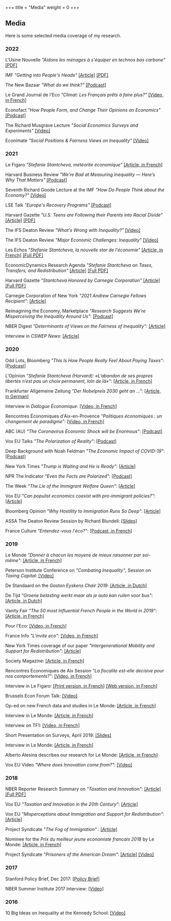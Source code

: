 +++
title = "Media"
weight = 0
+++


## Media

Here is some selected media coverage of my research. 


### 2022
L'Usine Nouvelle *"Aidons les ménages à s'équiper en technos bas carbone"* [[PDF]](https://scholar.harvard.edu/files/stantcheva/files/usine_nouvelle_entretien.pdf)

IMF *"Getting into People's Heads"* [[Article]](https://www.imf.org/en/Publications/fandd/issues/2022/09/PIE-Getting-into-people-heads-Stefanie-Stantcheva) [[PDF]](https://scholar.harvard.edu/files/stantcheva/files/imf-people-economics-stantcheva.pdf)

The New Bazaar *"What do we think?"* [[Podcast]](https://www.bazaaraudio.com/the-new-bazaar/what-do-we-think)

Le Grand Journal de l'Eco *"Climat: Les Français prêts à faire plus?"* [[Video, in French]](https://www.bfmtv.com/economie/replay-emissions/le-grand-journal-de-l-eco/climat-les-francais-prets-a-faire-plus-12-07_VN-202207120668.html) 

Econofact *"How People Form, and Change Their Opinions on Economics"* [[Podcast]](https://econofact.org/podcast/how-people-form-and-change-their-opinions-on-economics)

The Richard Musgrave Lecture *"Social Economics Surveys and Experiments"* [[Video]](https://www.youtube.com/watch?v=zpr7euxqv5w)

Econimate *"Social Positions & Fairness Views on Inequality"* [[Video]](https://www.youtube.com/watch?v=PLYpEt6t4cc)

### 2021

Le Figaro *"Stefanie Stantcheva, météorite économique"* [[Article, in French]](https://www.lefigaro.fr/conjoncture/stefanie-stantcheva-meteorite-economique-20211215) 

Harvard Business Review *"We’re Bad at Measuring Inequality — Here’s Why That Matters"* [[Podcast]](https://hbr.org/podcast/2022/01/were-bad-at-measuring-inequality-heres-why-that-matters)

Seventh Richard Goode Lecture at the IMF *"How Do People Think about the Economy?"* [[Video]](https://www.youtube.com/watch?v=Q7YIJm935LA)

LSE Talk *"Europe's Recovery Programs"* [[Podcast]](https://www.lse.ac.uk/lse-player?id=4705b793-c64c-4b20-98da-118517af9aba)

Harvard Gazette *"U.S. Teens are Following their Parents into Racial Divide"* [[Article]](https://news.harvard.edu/gazette/story/2021/10/teens-following-parents-into-racial-divide-study-finds/) [[PDF]](https://scholar.harvard.edu/files/stantcheva/files/u.s._teens_are_following_their_parents_into_racial_divide.pdf)

The IFS Deaton Review *"What's Wrong with Inequality?"* [[Video]](https://www.youtube.com/watch?v=V4ekwZJd9-A&t=3411s)

The IFS Deaton Review *"Major Economic Challenges: Inequality"* [[Video]](https://www.youtube.com/watch?v=hjC74dNvztY&t=1s)

Les Echos *"Stefanie Stantcheva, la nouvelle star de l'économie"* [[Article, in French]](https://www.lesechos.fr/idees-debats/editos-analyses/stefanie-stantcheva-la-nouvelle-star-de-leconomie-1313763) [[Full PDF]](https://scholar.harvard.edu/files/stantcheva/files/lesechos_210510.pdf)

EconomicDynamics Research Agenda *"Stefanie Stantcheva on Taxes, Transfers, and Redistribution"* [[Article]](https://www.economicdynamics.org/research-agenda-stantcheva2021/) [[Full PDF]](https://scholar.harvard.edu/files/stantcheva/files/econ_dynamic_2104.pdf)

Harvard Gazette *"Stantcheva Honored by Carnegie Corporation"* [[Article]](https://news.harvard.edu/gazette/story/2021/04/harvard-economics-professor-named-2021-andrew-carnegie-fellow/) [[Full PDF]](https://scholar.harvard.edu/files/stantcheva/files/2021_andrew_carnegie_fellow-harvard_gazette.pdf)

Carnegie Corporation of New York *"2021 Andrew Carnegie Fellows Recipient"*: [[Article]](https://www.carnegie.org/awards/honoree/stefanie-stantcheva/)

Reimagining the Economy, Marketplace *"Research Suggests We’re Misperceiving the Inequality Around Us"*: [[Podcast]](https://www.marketplace.org/2021/03/25/research-suggests-were-misperceiving-the-inequality-around-us/)

NBER Digest *"Determinants of Views on the Fairness of Inequality"*: [[Article]](https://www.nber.org/digest-202103/determinants-views-fairness-inequality)

Interview in *CSWEP News*: [[Article]](https://www.aeaweb.org/content/file?id=13968)

### 2020

Odd Lots, Bloomberg *"This Is How People Really Feel About Paying Taxes"*: [[Podcast]](https://www.bloomberg.com/news/audio/2020-11-13/this-is-how-people-really-feel-about-paying-taxes-podcast)

L'Opinion *"Stefanie Stantcheva (Harvard): «L’abandon de ses propres libertés n’est pas un choix permanent, loin de là»"*: [[Article, in French]](https://www.lopinion.fr/edition/economie/stefanie-stantcheva-harvard-l-abandon-propres-libertes-n-est-pas-choix-227061)

Frankfurter Allgemeine Zeitung *"Der Nobelpreis 2030 geht an ..."*: [[Article, in German]](https://www.faz.net/aktuell/wirtschaft/der-nobelpreis-2030-geht-an-16995608.html)

Interview in *Dialogue Économique*: [[Video, in French]](https://www.dialogueseconomiques.fr/medias/interview-de-stefanie-stantcheva)

Rencontres Économiques d'Aix-en-Provence *"Politiques économiques : un changement de paradigme"*: [[Video, in French]](https://www.youtube.com/watch?v=9ePD7EVtXWA)

ABC (AU) *"The Coronavirus Economic Shock will be Enormous"*: [[Podcast]](https://www.abc.net.au/radionational/programs/sundayextra/the-coronavirus-economic-shock-will-be-enormous/12067886)

Vox EU Talks *"The Polarization of Reality"*: [[Podcast]](https://voxeu.org/vox-talks/polarization-reality)

Deep Background with Noah Feldman *"The Economic Impact of COVID-19"*: [[Podcast]](https://www.pushkin.fm/episode/the-economic-impact-of-covid-19/)

New York Times *"Trump is Waiting and He is Ready"*: [[Article]](https://scholar.harvard.edu/files/stantcheva/files/polarization_nytimes.pdf)
 
NPR The Indicator *"Even the Facts are Polarized"*: [[Podcast]](https://www.npr.org/transcripts/802417653)

The Week *"The Lie of the Immigrant Welfare Queen"*: [[Article]](https://theweek.com/articles/889620/lie-immigrant-welfare-queen)

Vox EU *"Can populist economics coexist with pro-immigrant policies?"*: [[Article]](https://www.vox.com/future-perfect/2020/1/15/21065368/immigration-misperceptions-taxes-spending-nativism-study-alesina-stantcheva)

Bloomberg Opinion *"Why Hostility to Immigration Runs So Deep"*: [[Article]](https://scholar.harvard.edu/files/stantcheva/files/bloomberg.pdf)

ASSA The Deaton Review Session by Richard Blundell: [[Slides]](https://scholar.harvard.edu/files/stantcheva/files/stantcheva_3.pdf)

France Culture *"Entendez-vous l'éco?"*: [[Podcast, in French]](https://www.franceculture.fr/emissions/entendez-vous-leco/profession-economiste-33-a-la-recherche-du-juste-impot-avec-stefanie-stantcheva)

### 2019

Le Monde *"Donner à chacun les moyens de mieux raisonner par soi-même"*: [[Article, in French]](https://scholar.harvard.edu/files/stantcheva/files/finale.pdf)

Peterson Institute Conference on *"Combating Inequality"*, Session on *Taxing Capital*: [[Video]](https://www.youtube.com/watch?v=AbRSNO3-0Ik&feature=youtu.be&t=24535)

De Standaard on the *Gaston Eyskens Chair 2019*: [[Article, in Dutch]](https://scholar.harvard.edu/files/stantcheva/files/ds_2019-10-26_stantcheva_gaston_eyskens_2019.jpg?m=1574690182) 

De Tijd *"Groene belasting werkt maar als je auto kan ruilen voor bus"*: [[Article, in Dutch]](https://scholar.harvard.edu/files/stantcheva/files/groene_belasting_werkt_maar_als_je_auto_kan_ruilen_voor_bus_de_tijd.pdf)

Vanity Fair *"The 50 most Influential French People in the World in 2019"*: [[Article, in French]](https://www.vanityfair.fr/culture/people/story/les-50-francais-les-plus-influents-du-monde-en-2019/10676)

Pour l'Eco: [[Video, in French]](https://youtu.be/eg6KCsazf3A)

France Info *"L'invite eco"*:  [[Video, in French]](https://www.francetvinfo.fr/replay-radio/l-interview-eco/pour-leconomiste-stefanie-stantcheva-cest-tres-important-decouter-plus-les-gens_3582859.html)

New York Times coverage of our paper *"Intergenerational Mobility and Support for Redistribution"*: [[Article]](https://www.nytimes.com/2019/07/04/business/economy/social-mobility-south.html?action=click&module=Top%20Stories&pgtype=Homepage)

Society Magazine: [[Article, in French]](https://scholar.harvard.edu/files/stantcheva/files/010-011_society_110.pdf)

Rencontres Economiques de Aix Session *"La fiscalite est-elle decisive pour nos comportements?"*: [[Video, in French]](https://www.youtube.com/watch?time_continue=71&v=YqN3jqZi1ms)

Interview in Le Figaro: [[Print version, in French]](https://scholar.harvard.edu/files/stantcheva/files/le_figaro.pdf) [[Web version, in French]](http://www.lefigaro.fr/societes/si-un-pays-concoit-mal-son-systeme-d-impots-il-freine-sa-croissance-20190705)

Brussels Econ Forum Talk: [[Video]](https://www.youtube.com/watch?v=G4mNHrRpIMc&feature=youtu.be&fbclid=IwAR2MMPwgyfx2y6LJ7gECmi4tCUf5nCszZ1Xivy03mqdym5NSc2j6Ussphbs)

Op-ed on new French data and studies in Le Monde: [[Article, in French]](https://scholar.harvard.edu/files/stantcheva/files/pages_from_20190701_le_monde.pdf)

Interview in Le Monde: [[Article, in French]](https://www.lemonde.fr/economie/article/2019/05/13/stefanie-stantcheva-l-objectif-de-mes-recherches-est-d-ameliorer-la-conception-des-politiques-fiscales_5461445_3234.html)

Interview on TF1: [[Video, in French]](https://www.tf1.fr/tmc/quotidien-avec-yann-barthes/videos/invitee-stefanie-stantcheva-elue-meilleure-jeune-economiste-de-l-annee.html)

Short Presentation on Surveys, April 2019: [[Slides]](https://scholar.harvard.edu/files/stantcheva/files/nyt_april2019.pdf)

Interview in Le Monde: [[Article, in French]](https://scholar.harvard.edu/files/stantcheva/files/le_monde_stefanie_stantcheva.pdf)

Alberto Alesina describes our research for Le Monde: [[Article, in French]](https://scholar.harvard.edu/files/stantcheva/files/le_monde_alberto_alesina_.pdf)

Vox EU Video *"Where does Innovation come from?"*: [[Video]](https://voxeu.org/content/where-does-innovation-come)

### 2018

NBER Reporter Research Summary on *"Taxation and Innovation"*: [[Article]](https://www.nber.org/reporter/2018number3/stantcheva.html) [[Full PDF]](https://scholar.harvard.edu/files/stantcheva/files/2018number3.pdf)

Vox EU *"Taxation and Innovation in the 20th Century"*: [[Article]](https://voxeu.org/article/taxation-and-innovation-20th-century)

Vox EU *"Misperceptions about Immigration and Support for Redistribution"*: [[Article]](https://voxeu.org/article/misperceptions-about-immigration-and-support-redistribution)

Project Syndicate *"The Fog of Immigration"* : [[Article]](https://scholar.harvard.edu/files/stantcheva/files/the_fog_of_immigration_by_stefanie_stantcheva_-_project_syndicate.pdf)

Nominee for the *Prix du meilleur jeune economiste francais 2018* by Le Monde: [[Article, in French]](https://scholar.harvard.edu/files/stantcheva/files/stefanie_stantcheva_les_politiques_fiscales_sont_dangereuses_si_elles_sont_mal_concues_.pdf?m=1527693866)

Project Syndicate *"Prisoners of the American Dream"*: [[Article]](https://scholar.harvard.edu/files/stantcheva/files/prisoners_of_the_american_dream_by_stefanie_stantcheva_-_project_syndicate_0.pdf) [[Video]](https://www.youtube.com/watch?v=YEPlphpFkFk#action=share)

### 2017

Stanford Policy Brief, Dec 2017: [[Policy Brief]](https://siepr.stanford.edu/research/publications/tax-reform-optimal-equation)

NBER Summer Institute 2017 Interview: [[Video]](https://scholar.harvard.edu/files/stantcheva/files/nber_summer_2017_stantcheva_sequence.01.mp4)

### 2016

10 Big Ideas on Inequality at the Kennedy School: [[Video]](https://www.youtube.com/watch?v=O9gJ2GNAIto)
